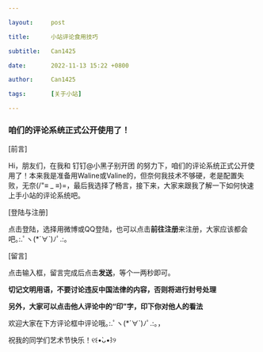 ```yaml
---

layout:     post

title:      小站评论食用技巧

subtitle:   Can1425

date:       2022-11-13 15:22 +0800

author:     Can1425

tags:       [关于小站]

---
```


### 咱们的评论系统正式公开使用了！

[前言]

Hi，朋友们，在我和 钉钉@小黑子别开团 的努力下，咱们的评论系统正式公开使用了！本来我是准备用Waline或Valine的，但奈何我技术不够硬，老是配置失败，无奈(/"≡ _ ≡)=，最后我选择了畅言，接下来，大家来跟我了解一下如何快速上手小站的评论系统吧。  

[登陆与注册]

点击登陆，选择用微博或QQ登陆，也可以点击**前往注册**来注册，大家应该都会吧｡:.ﾟヽ(*´∀`)ﾉﾟ.:｡  

[留言]

点击输入框，留言完成后点击**发送**，等个一两秒即可。  

**切记文明用语，不要讨论违反中国法律的内容，否则将进行封号处理**  

**另外，大家可以点击他人评论中的“印”字，印下你对他人的看法**  

欢迎大家在下方评论框中评论哦｡:.ﾟヽ(*´∀`)ﾉﾟ.:｡，  

祝我的同学们艺术节快乐！୧꒰•̀ᴗ•́꒱୨
